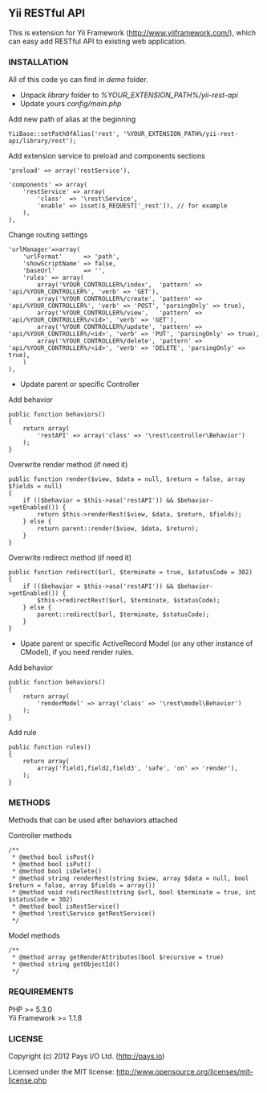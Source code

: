 ## Yii RESTful API

This is extension for Yii Framework (http://www.yiiframework.com/), which can easy add RESTful API to existing web application.

### INSTALLATION

All of this code yo can find in *demo* folder.

- Unpack *library* folder to *%YOUR_EXTENSION_PATH%/yii-rest-api*
- Update yours *config/main.php*

Add new path of alias at the beginning

    YiiBase::setPathOfAlias('rest', '%YOUR_EXTENSION_PATH%/yii-rest-api/library/rest');

Add extension service to preload and components sections

    'preload' => array('restService'),  

    'components' => array(  
        'restService' => array(  
            'class'  => '\rest\Service',  
            'enable' => isset($_REQUEST['_rest']), // for example  
        ),  
    ),

Change routing settings

    'urlManager'=>array(
        'urlFormat'      => 'path',
        'showScriptName' => false,
        'baseUrl'        => '',
        'rules' => array(
            array('%YOUR_CONTROLLER%/index',  'pattern' => 'api/%YOUR_CONTROLLER%', 'verb' => 'GET'),
            array('%YOUR_CONTROLLER%/create', 'pattern' => 'api/%YOUR_CONTROLLER%', 'verb' => 'POST', 'parsingOnly' => true),
            array('%YOUR_CONTROLLER%/view',   'pattern' => 'api/%YOUR_CONTROLLER%/<id>', 'verb' => 'GET'),
            array('%YOUR_CONTROLLER%/update', 'pattern' => 'api/%YOUR_CONTROLLER%/<id>', 'verb' => 'PUT', 'parsingOnly' => true),
            array('%YOUR_CONTROLLER%/delete', 'pattern' => 'api/%YOUR_CONTROLLER%/<id>', 'verb' => 'DELETE', 'parsingOnly' => true),
        )
    ),

- Update parent or specific Controller

Add behavior

    public function behaviors()
    {
        return array(
            'restAPI' => array('class' => '\rest\controller\Behavior')
        );
    }

Overwrite render method (if need it)

    public function render($view, $data = null, $return = false, array $fields = null)
    {
        if (($behavior = $this->asa('restAPI')) && $behavior->getEnabled()) {
            return $this->renderRest($view, $data, $return, $fields);
        } else {
            return parent::render($view, $data, $return);
        }
    }

Overwrite redirect method (if need it)

    public function redirect($url, $terminate = true, $statusCode = 302)
    {
        if (($behavior = $this->asa('restAPI')) && $behavior->getEnabled()) {
            $this->redirectRest($url, $terminate, $statusCode);
        } else {
            parent::redirect($url, $terminate, $statusCode);
        }
    }

- Upate parent or specific ActiveRecord Model (or any other instance of CModel), if you need render rules.

Add behavior

    public function behaviors()
    {
        return array(
            'renderModel' => array('class' => '\rest\model\Behavior')
        );
    }

Add rule

    public function rules()
    {
        return array(            
            array('field1,field2,field3', 'safe', 'on' => 'render'),
        );
    }

### METHODS

Methods that can be used after behaviors attached

Controller methods

    /**
     * @method bool isPost()
     * @method bool isPut()
     * @method bool isDelete()
     * @method string renderRest(string $view, array $data = null, bool $return = false, array $fields = array())
     * @method void redirectRest(string $url, bool $terminate = true, int $statusCode = 302)
     * @method bool isRestService()
     * @method \rest\Service getRestService()
     */

Model methods

    /**
     * @method array getRenderAttributes(bool $recursive = true)
     * @method string getObjectId()
     */

### REQUIREMENTS

PHP >= 5.3.0  
Yii Framework >= 1.1.8

### LICENSE

Copyright (c) 2012 Pays I/O Ltd. (http://pays.io)

Licensed under the MIT license: http://www.opensource.org/licenses/mit-license.php

